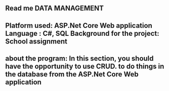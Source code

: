 
Read me DATA MANAGEMENT
------------------------------
Platform used: ASP.Net Core Web application
Language : C#, SQL
Background for the project: School assignment
------------------------------
about the program:
In this section, you should have the opportunity to use CRUD. 
to do things in the database from the ASP.Net Core Web application
------------------------------

